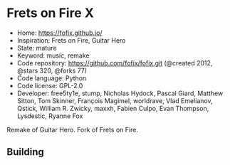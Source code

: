 # Frets on Fire X

- Home: https://fofix.github.io/
- Inspiration: Frets on Fire, Guitar Hero
- State: mature
- Keyword: music, remake
- Code repository: https://github.com/fofix/fofix.git (@created 2012, @stars 320, @forks 77)
- Code language: Python
- Code license: GPL-2.0
- Developer: free5ty1e, stump, Nicholas Hydock, Pascal Giard, Matthew Sitton, Tom Skinner, François Magimel, worldrave, Vlad Emelianov, Qstick, William R. Zwicky, maxxh, Fabien Culpo, Evan Thompson, Lysdestic, Ryanne Fox

Remake of Guitar Hero. Fork of Frets on Fire.

## Building
